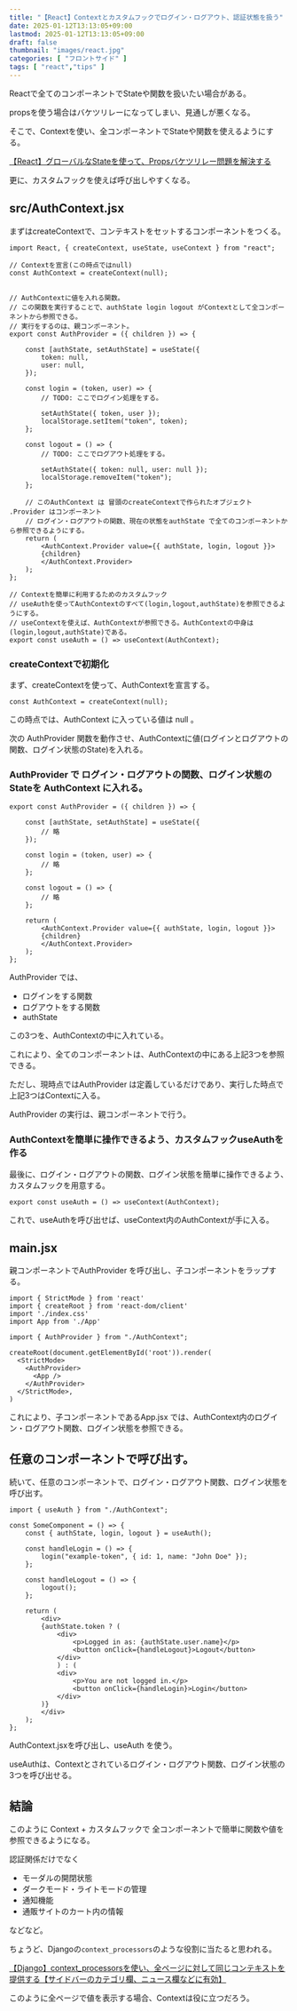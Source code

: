 ```yaml
---
title: "【React】Contextとカスタムフックでログイン・ログアウト、認証状態を扱う"
date: 2025-01-12T13:13:05+09:00
lastmod: 2025-01-12T13:13:05+09:00
draft: false
thumbnail: "images/react.jpg"
categories: [ "フロントサイド" ]
tags: [ "react","tips" ]
---
```


Reactで全てのコンポーネントでStateや関数を扱いたい場合がある。

propsを使う場合はバケツリレーになってしまい、見通しが悪くなる。

そこで、Contextを使い、全コンポーネントでStateや関数を使えるようにする。

[【React】グローバルなStateを使って、Propsバケツリレー問題を解決する](/post/react-global-state/)

更に、カスタムフックを使えば呼び出しやすくなる。

## src/AuthContext.jsx 

まずはcreateContextで、コンテキストをセットするコンポーネントをつくる。

```
import React, { createContext, useState, useContext } from "react";

// Contextを宣言(この時点ではnull)
const AuthContext = createContext(null);


// AuthContextに値を入れる関数。
// この関数を実行することで、authState login logout がContextとして全コンポーネントから参照できる。
// 実行をするのは、親コンポーネント。
export const AuthProvider = ({ children }) => {

    const [authState, setAuthState] = useState({
        token: null,
        user: null,
    });

    const login = (token, user) => {
        // TODO: ここでログイン処理をする。

        setAuthState({ token, user });
        localStorage.setItem("token", token);
    };

    const logout = () => {
        // TODO: ここでログアウト処理をする。

        setAuthState({ token: null, user: null });
        localStorage.removeItem("token");
    };

    // このAuthContext は 冒頭のcreateContextで作られたオブジェクト .Provider はコンポーネント
    // ログイン・ログアウトの関数、現在の状態をauthState で全てのコンポーネントから参照できるようにする。
    return (
        <AuthContext.Provider value={{ authState, login, logout }}>
        {children}
        </AuthContext.Provider>
    );
};

// Contextを簡単に利用するためのカスタムフック
// useAuthを使ってAuthContextのすべて(login,logout,authState)を参照できるようにする。
// useContextを使えば、AuthContextが参照できる。AuthContextの中身は(login,logout,authState)である。
export const useAuth = () => useContext(AuthContext);
```

### createContextで初期化

まず、createContextを使って、AuthContextを宣言する。


```
const AuthContext = createContext(null);
```

この時点では、AuthContext に入っている値は null 。

次の AuthProvider 関数を動作させ、AuthContextに値(ログインとログアウトの関数、ログイン状態のState)を入れる。


### AuthProvider で ログイン・ログアウトの関数、ログイン状態のStateを AuthContext に入れる。

```
export const AuthProvider = ({ children }) => {

    const [authState, setAuthState] = useState({
        // 略
    });

    const login = (token, user) => {
        // 略
    };

    const logout = () => {
        // 略
    };

    return (
        <AuthContext.Provider value={{ authState, login, logout }}>
        {children}
        </AuthContext.Provider>
    );
};

```


AuthProvider では、 

- ログインをする関数
- ログアウトをする関数
- authState 

この3つを、AuthContextの中に入れている。

これにより、全てのコンポーネントは、AuthContextの中にある上記3つを参照できる。

ただし、現時点ではAuthProvider は定義しているだけであり、実行した時点で上記3つはContextに入る。

AuthProvider の実行は、親コンポーネントで行う。


### AuthContextを簡単に操作できるよう、カスタムフックuseAuthを作る

最後に、ログイン・ログアウトの関数、ログイン状態を簡単に操作できるよう、カスタムフックを用意する。

```
export const useAuth = () => useContext(AuthContext);
```

これで、useAuthを呼び出せば、useContext内のAuthContextが手に入る。


## main.jsx 

親コンポーネントでAuthProvider を呼び出し、子コンポーネントをラップする。

```
import { StrictMode } from 'react'
import { createRoot } from 'react-dom/client'
import './index.css'
import App from './App'

import { AuthProvider } from "./AuthContext";

createRoot(document.getElementById('root')).render(
  <StrictMode>
    <AuthProvider>
      <App />
    </AuthProvider>
  </StrictMode>,
)
```

これにより、子コンポーネントであるApp.jsx では、AuthContext内のログイン・ログアウト関数、ログイン状態を参照できる。



## 任意のコンポーネントで呼び出す。

続いて、任意のコンポーネントで、ログイン・ログアウト関数、ログイン状態を呼び出す。

```
import { useAuth } from "./AuthContext";

const SomeComponent = () => {
    const { authState, login, logout } = useAuth();

    const handleLogin = () => {
        login("example-token", { id: 1, name: "John Doe" });
    };

    const handleLogout = () => {
        logout();
    };

    return (
        <div>
        {authState.token ? (
            <div>
                <p>Logged in as: {authState.user.name}</p>
                <button onClick={handleLogout}>Logout</button>
            </div>
            ) : (
            <div>
                <p>You are not logged in.</p>
                <button onClick={handleLogin}>Login</button>
            </div>
        )}
        </div>
    );
};
```

AuthContext.jsxを呼び出し、useAuth を使う。

useAuthは、Contextとされているログイン・ログアウト関数、ログイン状態の3つを呼び出せる。


## 結論

このように Context + カスタムフックで 全コンポーネントで簡単に関数や値を参照できるようになる。

認証関係だけでなく

- モーダルの開閉状態
- ダークモード・ライトモードの管理
- 通知機能
- 通販サイトのカート内の情報

などなど。

ちょうど、Djangoの`context_processors`のような役割に当たると思われる。

[【Django】context_processorsを使い、全ページに対して同じコンテキストを提供する【サイドバーのカテゴリ欄、ニュース欄などに有効】](/post/django-context-processors/)

このように全ページで値を表示する場合、Contextは役に立つだろう。


